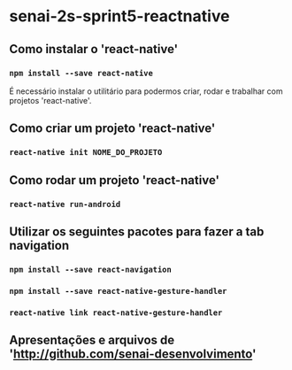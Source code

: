 ﻿# senai-2s-sprint5-reactnative

## Como instalar o 'react-native'
### `npm install --save react-native`

É necessário instalar o utilitário para podermos criar, rodar e trabalhar com projetos 'react-native'.

## Como criar um projeto 'react-native'
### `react-native init NOME_DO_PROJETO`

## Como rodar um projeto 'react-native'
### `react-native run-android`

## Utilizar os seguintes pacotes para fazer a tab navigation
### `npm install --save react-navigation`
### `npm install --save react-native-gesture-handler`
### `react-native link react-native-gesture-handler`


## Apresentações e arquivos de 'http://github.com/senai-desenvolvimento'
